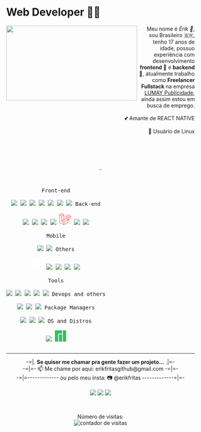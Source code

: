 <!--
**erikfritas/erikfritas** is a ✨ _special_ ✨ repository because its `README.md` (this file) appears on your GitHub profile.

Here are some ideas to get you started:

- 🔭 I’m currently working on ...
- 🌱 I’m currently learning ...
- 👯 I’m looking to collaborate on ...
- 🤔 I’m looking for help with ...
- 💬 Ask me about ...
- 📫 How to reach me: ...
- 😄 Pronouns: ...
- ⚡ Fun fact: ...
-->

<h1>Web Developer 🍟✨</h1>

<img align="left" src="./mygif.gif" width="350vw" height="200vw"/>
<p align="right">Meu nome é <i>Érik 🍟</i>, sou Brasileiro 🇧🇷, tenho 17 anos de idade, possuo experiência com desenvolvimento <strong>frontend 🔭</strong> e <strong>backend 🔭</strong>, atualmente trabalho como <strong>Freelancer Fullstack</strong> na empresa <a href="https://lumaypublicidade.com/">LUMAY Publicidade</a>, ainda assim estou em busca de emprego. <br> <br>
💕 Amante de REACT NATIVE <br> <br>
🐧 Usuário de Linux
</p>

<br><br><br>

<p align="center">
  <p align="center">
    <a href="https://lumaypublicidade.com/#contato">
      <img height="175vw" alt="" src="https://github-readme-stats.vercel.app/api?username=erikfritas&show_icons=true&theme=ocean_dark&include_all_commits=true&count_private=true"/>
      <img height="175vw" alt="" src="https://github-readme-stats.vercel.app/api/top-langs/?username=erikfritas&layout=compact&langs_count=7&bg_color=5,511,115&text_color=CCF&title_color=FCF" />
    </a>
  </p>
  
</p>

<br>

<p style="display: inline-block;" align="center">
  <kbd>
    <kbd>Front-end</kbd>
    <br>
    <br>
    <img width="30px" src="https://cdn.jsdelivr.net/gh/devicons/devicon/icons/html5/html5-original.svg" /> 
    <img width="30px" src="https://cdn.jsdelivr.net/gh/devicons/devicon/icons/css3/css3-plain.svg" /> 
    <img width="30px" src="https://cdn.jsdelivr.net/gh/devicons/devicon/icons/tailwindcss/tailwindcss-plain.svg" /> 
    <img width="30px" src="https://cdn.jsdelivr.net/gh/devicons/devicon/icons/sass/sass-original.svg" /> 
    <img width="30px" src="https://cdn.jsdelivr.net/gh/devicons/devicon/icons/react/react-original.svg" /> 
    <img width="30px" src="https://cdn.jsdelivr.net/gh/devicons/devicon/icons/javascript/javascript-original.svg" />
    <img width="30px" src="https://cdn.jsdelivr.net/gh/devicons/devicon/icons/jquery/jquery-original.svg" />
  </kbd>
  <kbd>
    <kbd>Back-end</kbd>
    <br>
    <br>
    <img width="30px" src="https://cdn.jsdelivr.net/gh/devicons/devicon/icons/php/php-original.svg" /> 
    <img width="30px" src="https://cdn.jsdelivr.net/gh/devicons/devicon/icons/typescript/typescript-original.svg" /> 
    <img width="30px" src="https://cdn.jsdelivr.net/gh/devicons/devicon/icons/nodejs/nodejs-original.svg" /> 
    <img width="30px" src="https://cdn.jsdelivr.net/gh/devicons/devicon/icons/mysql/mysql-plain.svg" /> 
    <img width="30px" src="./laravel-2.svg" /> 
    <img width="30px" src="https://cdn.jsdelivr.net/gh/devicons/devicon/icons/dot-net/dot-net-original.svg" /> 
    <img width="30px" src="https://cdn.jsdelivr.net/gh/devicons/devicon/icons/rails/rails-original-wordmark.svg" />
  </kbd><br/><br/>
  <kbd>
    <kbd>Mobile</kbd>
    <br>
    <br>
    <img width="30px" src="https://img.icons8.com/nolan/64/react-native.png" />
    <img width="30px" src="https://cdn.jsdelivr.net/gh/devicons/devicon/icons/java/java-original.svg" />
  </kbd>
  <kbd>
    <kbd>Others</kbd>
    <br>
    <br>
    <img width="30px" src="./bash.svg" />
    <img width="30px" src="https://cdn.jsdelivr.net/gh/devicons/devicon/icons/csharp/csharp-original.svg" />
    <img width="30px" src="https://cdn.jsdelivr.net/gh/devicons/devicon/icons/python/python-original.svg" />
    <img width="30px" src="https://cdn.jsdelivr.net/gh/devicons/devicon/icons/rust/rust-plain.svg" />
    <img width="30px" src="https://cdn.jsdelivr.net/gh/devicons/devicon/icons/ruby/ruby-original.svg" /> 
  </kbd><br/><br/>
  <kbd>
    <kbd>Tools</kbd>
    <br>
    <br>
    <img width="30px" src="https://cdn.jsdelivr.net/gh/devicons/devicon/icons/vscode/vscode-original.svg" />
    <img width="30px" src="https://cdn.jsdelivr.net/gh/devicons/devicon/icons/androidstudio/androidstudio-original.svg" />
    <img width="30px" src="https://cdn.jsdelivr.net/gh/devicons/devicon/icons/gimp/gimp-original.svg" />
    <img width="30px" src="https://cdn.jsdelivr.net/gh/devicons/devicon/icons/blender/blender-original.svg" />
    <img width="30px" src="https://cdn.jsdelivr.net/gh/devicons/devicon/icons/git/git-original.svg" />
  </kbd>
  <kbd>
    <kbd>Devops and others</kbd>
    <br>
    <br>
    <img width="30px" src="https://cdn.jsdelivr.net/gh/devicons/devicon/icons/docker/docker-original-wordmark.svg" />
    <img width="30px" src="https://cdn.jsdelivr.net/gh/devicons/devicon/icons/heroku/heroku-original.svg" />
    <img width="30px" src="https://cdn.jsdelivr.net/gh/devicons/devicon/icons/jest/jest-plain.svg" />
  </kbd>
  <kbd>
    <kbd>Package Managers</kbd>
    <br>
    <br>
    <img width="30px" src="https://cdn.jsdelivr.net/gh/devicons/devicon/icons/composer/composer-original.svg" />
    <img width="30px" src="https://cdn.jsdelivr.net/gh/devicons/devicon/icons/npm/npm-original-wordmark.svg" />
    <img width="30px" src="https://cdn.jsdelivr.net/gh/devicons/devicon/icons/yarn/yarn-original.svg" />
  </kbd>
  <kbd>
    <kbd>OS and Distros</kbd>
    <br>
    <br>
    <img width="30px" src="https://cdn.jsdelivr.net/gh/devicons/devicon/icons/ubuntu/ubuntu-plain.svg" />
    <img width="30px" src="./manjaro.svg" />
  </kbd>
</p>
<hr>

<footer align="center">
  <p align="center">
    -=|. <strong>Se quiser me chamar pra gente fazer um projeto...</strong> .|=-<br>
    -=|=- 📫 Me chame por aqui: erikfritasgithub@gmail.com -=|=-<br>
    -=|=------------- ou pelo meu insta: 📷 @erikfritas -------------=|=-<br><br>
  <a href="https://instagram.com/erikfritas" target="_blank"><img src="https://img.shields.io/badge/-@erikfritas-%23EB4034?style=for-the-badge&logo=instagram&logoColor=white" target="_blank"></a>
    <a href="https://www.youtube.com/channel/UCsfmGXWsYZsXx1su9EK1XWg" target="_blank"><img src="https://img.shields.io/badge/Zer0K-%23FF1F57?style=for-the-badge&logo=youtube&logoColor=white" target="_blank"></a>
    <a href="https://www.twitch.tv/erikfritas" target="_blank"><img src="https://img.shields.io/badge/erikfritas-%237C1FFF?style=for-the-badge&logo=twitch&logoColor=white" target="_blank"></a>
  </p>
  <br>
  <p align="center">
    Número de visitas: <br> <img src="https://profile-counter.glitch.me/erikfritas/count.svg" alt="contador de visitas">
  </p>
  <br>
</footer>

